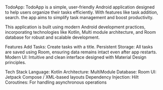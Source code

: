 TodoApp:
TodoApp is a simple, user-friendly Android application designed to help users organize their tasks efficiently. With features like task addition, search. the app aims to simplify task management and boost productivity.

This application is built using modern Android development practices, incorporating technologies like Kotlin, Multi module architecture, and Room database for robust and scalable development.

Features
Add Tasks: Create tasks with a title.
Persistent Storage: All tasks are saved using Room, ensuring data remains intact even after app restarts.
Modern UI: Intuitive and clean interface designed with Material Design principles.



Tech Stack
Language: Kotlin
Architecture: MultiModule
Database: Room 
UI: Jetpack Compose / XML-based layouts
Dependency Injection: Hilt 
Coroutines: For handling asynchronous operations

